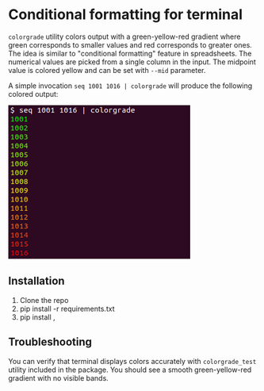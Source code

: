 Conditional formatting for terminal
===================================

`colorgrade` utility colors output with a green-yellow-red gradient where green
corresponds to smaller values and red corresponds to greater ones. The idea is
similar to "conditional formatting" feature in spreadsheets. The numerical
values are picked from a single column in the input. The midpoint value is
colored yellow and can be set with `--mid` parameter.

A simple invocation `seq 1001 1016 | colorgrade` will produce the following
colored output:

![colorgrade-output.png](doc/colorgrade-output.png)

Installation
------------
1. Clone the repo
2. pip install -r requirements.txt
3. pip install ,

Troubleshooting
---------------

You can verify that terminal displays colors accurately with `colorgrade_test`
utility included in the package. You should see a smooth green-yellow-red
gradient with no visible bands.
